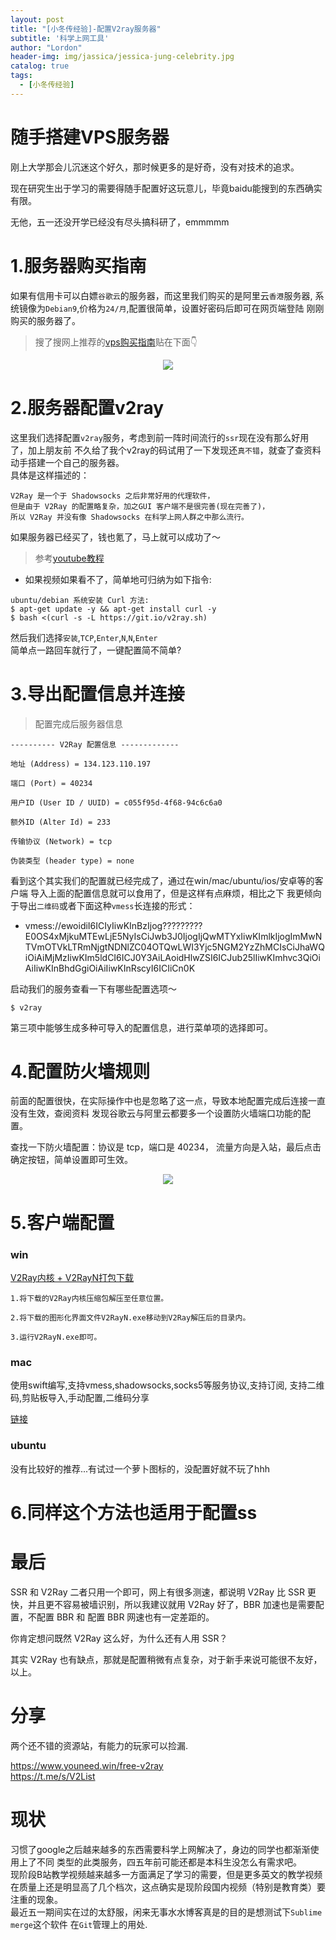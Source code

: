 ```yaml
---
layout: post
title: "[小冬传经验]-配置V2ray服务器"
subtitle: '科学上网工具'
author: "Lordon"
header-img: img/jassica/jessica-jung-celebrity.jpg
catalog: true
tags:
  - [小冬传经验]
---
```


# 随手搭建VPS服务器 
刚上大学那会儿沉迷这个好久，那时候更多的是好奇，没有对技术的追求。

现在研究生出于学习的需要得随手配置好这玩意儿，毕竟baidu能搜到的东西确实有限。

无他，五一还没开学已经没有尽头搞科研了，emmmmm

# 1.服务器购买指南
如果有信用卡可以白嫖`谷歌云`的服务器，而这里我们购买的是阿里云`香港`服务器,
系统镜像为`Debian9`,价格为`24/月`,配置很简单，设置好密码后即可在网页端登陆
刚刚购买的服务器了。

> 搜了搜网上推荐的[vps购买指南](https://www.pianyivps.com/3229.html)贴在下面👇

<center><img src="/img/200426image/vps_tuijian.jpg"> </center>

# 2.服务器配置v2ray

这里我们选择配置`v2ray`服务，考虑到前一阵时间流行的`ssr`现在没有那么好用了，加上朋友前
不久给了我个v2ray的码试用了一下发现还`真不错`，就查了查资料动手搭建一个自己的服务器。
<br>具体是这样描述的：
```
V2Ray 是一个于 Shadowsocks 之后非常好用的代理软件，
但是由于 V2Ray 的配置略复杂，加之GUI 客户端不是很完善(现在完善了)，
所以 V2Ray 并没有像 Shadowsocks 在科学上网人群之中那么流行。
```


如果服务器已经买了，钱也氪了，马上就可以成功了～
> 参考[youtube教程](https://www.pianyivps.com/3229.html)

- 如果视频如果看不了，简单地可归纳为如下指令:
```
ubuntu/debian 系统安装 Curl 方法: 
$ apt-get update -y && apt-get install curl -y
$ bash <(curl -s -L https://git.io/v2ray.sh)
```

然后我们选择`安装`,`TCP`,`Enter`,`N`,`N`,`Enter`<br>
简单点一路回车就行了，一键配置简不简单?

# 3.导出配置信息并连接

> 配置完成后服务器信息

```
---------- V2Ray 配置信息 -------------

地址 (Address) = 134.123.110.197

端口 (Port) = 40234

用户ID (User ID / UUID) = c055f95d-4f68-94c6c6a0

额外ID (Alter Id) = 233

传输协议 (Network) = tcp

伪装类型 (header type) = none

```
看到这个其实我们的配置就已经完成了，通过在win/mac/ubuntu/ios/安卓等的客户端
导入上面的配置信息就可以食用了，但是这样有点麻烦，相比之下
我更倾向于导出`二维码`或者下面这种`vmess`长连接的形式：

- vmess://ewoidiI6ICIyIiwKInBzIjog?????????E0OS4xMjkuMTEwLjE5NyIsCiJwb3J0IjogIjQwMTYxIiwKImlkIjogImMwNTVmOTVkLTRmNjgtNDNlZC04OTQwLWI3Yjc5NGM2YzZhMCIsCiJhaWQiOiAiMjMzIiwKIm5ldCI6ICJ0Y3AiLAoidHlwZSI6ICJub25lIiwKImhvc3QiOiAiIiwKInBhdGgiOiAiIiwKInRscyI6ICIiCn0K

启动我们的服务查看一下有哪些配置选项～
```
$ v2ray
```
第三项中能够生成多种可导入的配置信息，进行菜单项的选择即可。


# 4.配置防火墙规则

前面的配置很快，在实际操作中也是忽略了这一点，导致本地配置完成后连接一直没有生效，查阅资料
发现谷歌云与阿里云都要多一个设置防火墙端口功能的配置。

查找一下防火墙配置：协议是 tcp，端口是 40234，
流量方向是入站，最后点击确定按钮，简单设置即可生效。



<center><img src="/img/200426image/havefun.jpg"> </center>




# 5.客户端配置

### win
[V2Ray内核 + V2RayN打包下载](https://github.com/2dust/v2rayN/releases/download/3.12/v2rayN-Core.zip)

```
1.将下载的V2Ray内核压缩包解压至任意位置。

2.将下载的图形化界面文件V2RayN.exe移动到V2Ray解压后的目录内。

3.运行V2RayN.exe即可。
```

### mac
使用swift编写,支持vmess,shadowsocks,socks5等服务协议,支持订阅, 支持二维码,剪贴板导入,手动配置,二维码分享

[链接](https://github.com/yanue/V2rayU)


### ubuntu
没有比较好的推荐...有试过一个萝卜图标的，没配置好就不玩了hhh

# 6.同样这个方法也适用于配置ss

# 最后
SSR 和 V2Ray 二者只用一个即可，网上有很多测速，都说明 V2Ray 比 SSR 更快，并且更不容易被墙识别，所以我建议就用 V2Ray 好了，BBR 加速也是需要配置，不配置 BBR 和 配置 BBR 网速也有一定差距的。

你肯定想问既然 V2Ray 这么好，为什么还有人用 SSR？

其实 V2Ray 也有缺点，那就是配置稍微有点复杂，对于新手来说可能很不友好，以上。


# 分享
两个还不错的资源站，有能力的玩家可以捡漏.<br>

<https://www.youneed.win/free-v2ray> <br>
<https://t.me/s/V2List>


# 现状
习惯了google之后越来越多的东西需要科学上网解决了，身边的同学也都渐渐使用上了不同
类型的此类服务，四五年前可能还都是本科生没怎么有需求吧。<br>
现阶段B站教学视频越来越多一方面满足了学习的需要，但是更多英文的教学视频
在质量上还是明显高了几个档次，这点确实是现阶段国内视频（特别是教育类）要
注重的现象。
<br>
最近五一期间实在过的太舒服，闲来无事水水博客真是的目的是想测试下`Sublime merge`这个软件
在`Git`管理上的用处.




